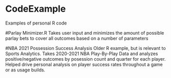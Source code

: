 # CodeExample
Examples of personal R code


#Parlay Minimizer.R
Takes user input and minimizes the amount of possible parlay bets to cover all outcomes based on a number of parameters

#NBA 2021 Possession Success Analysis
Older R example, but is relevant to Sports Analytics.
Takes 2020-2021 NBA Play-By-Play Data and analyzes positive/negative outcomes by posession count and quarter for each player.
Helped drive personal analysis on player success rates throughout a game or as usage builds.
